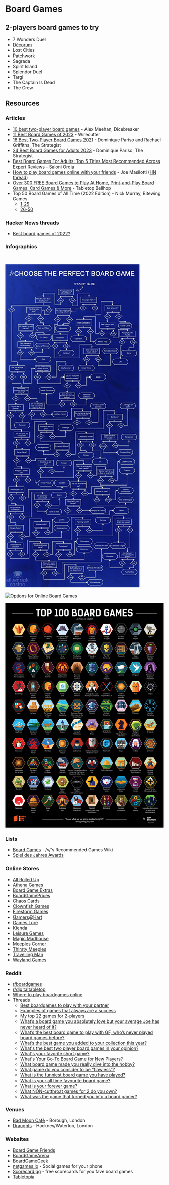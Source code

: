 # Board Games

## 2-players board games to try

* 7 Wonders Duel
* [Décorum](https://boardgamegeek.com/boardgame/344554/decorum)
* Lost Cities
* Patchwork
* Sagrada
* Spirit Island
* Splendor Duel
* Targi
* The Captain Is Dead
* The Crew

## Resources

### Articles

* [10 best two-player board games](https://www.dicebreaker.com/categories/board-game/best-games/best-two-player-board-games-2023) - Alex Meehan, Dicebreaker
* [11 Best Board Games of 2023](https://www.nytimes.com/wirecutter/reviews/board-games-we-love/) - Wirecutter
* [18 Best Two-Player Board Games 2021](https://www.thestrategist.co.uk/article/best-two-player-board-games.html) - Dominique Pariso and Rachael Griffiths, The Strategist
* [24 Best Board Games for Adults 2023](https://nymag.com/strategist/article/best-board-games-for-adults.html) - Dominique Pariso, The Strategist
* [Best Board Games For Adults: Top 5 Titles Most Recommended Across Expert Reviews](https://studyfinds.org/best-board-games-for-adults/) - Saloni Ordia
* [How to play board games online with your friends](https://masilotti.com/play-board-games-online/) - Joe Masilotti ([HN thread](https://news.ycombinator.com/item?id=22967716))
* [Over 300 FREE Board Games to Play At Home, Print-and-Play Board Games, Card Games & More](https://tabletopbellhop.com/gaming-advice/free-pnp-board-games/) - Tabletop Bellhop
* Top 50 Board Games of All Time (2022 Edition) - Nick Murray, Bitewing Games
  * [1-25](https://bitewinggames.com/top-50-board-games-of-all-time-2022-edition-games-25-1/)
  * [26-50](https://bitewinggames.com/top-50-board-games-of-all-time-2022-edition-games-50-26/)

### Hacker News threads

* [Best board games of 2022?](https://news.ycombinator.com/item?id=33990944)

### Infographics

<figure><img src="https://i.pinimg.com/564x/ba/0e/08/ba0e08d6c87e598fde4c58acf9c16131.jpg" alt=""><figcaption></figcaption></figure>

![How To Choose The Perfect Board Game](../.gitbook/assets/7kcoaut8vky41.jpg)

![Options for Online Board Games](<../.gitbook/assets/Options For Online Board Games.png>)

![Top 100 Board Games](../.gitbook/assets/immagine.png)

### Lists

* [Board Games](https://vsrecommendedgames.fandom.com/wiki/Board_Games) - /v/'s Recommended Games Wiki
* [Spiel des Jahres Awards](https://www.wikiwand.com/en/Spiel_des_Jahres)

### Online Stores

* [All Rolled Up](https://www.allrolledup.co.uk/)
* [Athena Games](https://athenagames.com/)
* [Board Game Extras](https://www.bgextras.co.uk/)
* [BoardGamePrices](https://boardgameprices.co.uk/)
* [Chaos Cards](https://www.chaoscards.co.uk/)
* [Clownfish Games](https://clownfish-games.co.uk/)
* [Firestorm Games](https://www.firestormgames.co.uk/)
* [Gamers@Hart](https://gamersathart.co.uk/)
* [Games Lore](https://www.gameslore.com/)
* [Kienda](https://kienda.co.uk/)
* [Leisure Games](https://leisuregames.com/)
* [Magic Madhouse](https://magicmadhouse.co.uk/)
* [Meeples Corner](https://meeplescorner.co.uk/)
* [Thirsty Meeples](https://thirstymeeples.co.uk/)
* [Travelling Man](https://travellingman.com/)
* [Wayland Games](https://www.waylandgames.co.uk/)

### Reddit

* [r/boardgames](https://www.reddit.com/r/boardgames/)
* [r/digitaltabletop](https://www.reddit.com/r/digitaltabletop/)
* [Where to play boardgames online](https://www.reddit.com/r/boardgames/wiki/play_online)
* Threads
  * [Best boardgames to play with your partner](https://www.reddit.com/r/boardgames/comments/1aeg6if/best_boardgames_to_play_with_your_partner/)
  * [Examples of games that always are a success](https://www.reddit.com/r/boardgames/comments/17rdsfr/exemple_of_games_that_always_are_a_success/)
  * [My top 22 games for 2-players](https://www.reddit.com/r/boardgames/comments/yu8qzy/my_top_22_games_for_2players/)
  * [What’s a board game you absolutely love but your average Joe has never heard of it?](https://www.reddit.com/r/boardgames/comments/16cwpkl/whats_a_board_game_you_absolutely_love_but_your/)
  * [What’s the best board game to play with GF, who’s never played board games before?](https://www.reddit.com/r/boardgames/comments/q9azxj/whats_the_best_board_game_to_play_with_gf_whos/)
  * [What’s the best game you added to your collection this year?](https://www.reddit.com/r/boardgames/comments/ko2i2p/whats_the_best_game_you_added_to_your_collection/)
  * [What's the best two player board games in your opinion?](https://www.reddit.com/r/boardgames/comments/16nh9s3/whats_the_best_two_player_board_games_in_your/)
  * [What's your favorite short game?](https://www.reddit.com/r/boardgames/comments/1799k33/whats_your_favorite_short_game/)
  * [What's Your Go-To Board Game for New Players?](https://www.reddit.com/r/boardgames/comments/1dd97i3/whats_your_goto_board_game_for_new_players/)
  * [What board game made you really dive into the hobby?](https://www.reddit.com/r/boardgames/comments/1kxt6xg/what_board_game_made_you_really_dive_into_the/)
  * [What game do you consider to be “flawless”?](https://www.reddit.com/r/boardgames/comments/16s6mvo/what_game_do_you_consider_to_be_flawless/)
  * [What is the funniest board game you have played?](https://www.reddit.com/r/boardgames/comments/1gkm7l2/what_is_the_funniest_board_game_you_have_played/)
  * [What is your all time favourite board game?](https://www.reddit.com/r/AskUK/comments/15fo71f/what_is_your_all_time_favourite_board_game/)
  * [What is your forever game?](https://www.reddit.com/r/boardgames/comments/1796o3i/what_is_your_forever_game/)
  * [What NON-cutthroat games for 2 do you own?](https://www.reddit.com/r/boardgames/comments/15obwh7/what_noncutthroat_games_for_2_do_you_own/)
  * [What was the game that turned you into a board gamer?](https://www.reddit.com/r/boardgames/comments/lq6r38/what_was_the_game_that_turned_you_into_a_board/)

### Venues

* [Bad Moon Cafè](https://www.badmooncafe.co.uk/) - Borough, London
* [Draughts](https://www.draughtslondon.com/) - Hackney/Waterloo, London

### Websites

* [Board Game Friends](https://boardgamefriends.org/)
* [BoardGameArena](https://boardgamearena.com/)
* [BoardGameGeek](https://boardgamegeek.com/)
* [netgames.io](https://netgames.io/games/) - Social games for your phone
* [Scorecard.gg](https://scorecard.gg/) - free scorecards for you fave board games
* [Tabletopia](https://tabletopia.com/)

